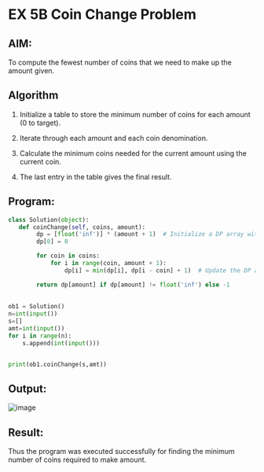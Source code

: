 # EX 5B Coin Change Problem

## AIM:
To compute the fewest number of coins that we need to make up the amount given.


## Algorithm
1. Initialize a table to store the minimum number of coins for each amount (0 to target).

2. Iterate through each amount and each coin denomination.

3. Calculate the minimum coins needed for the current amount using the current coin.

4. The last entry in the table gives the final result.  

## Program:


```python
class Solution(object):
   def coinChange(self, coins, amount):
        dp = [float('inf')] * (amount + 1)  # Initialize a DP array with infinity values
        dp[0] = 0  

        for coin in coins:
            for i in range(coin, amount + 1):
                dp[i] = min(dp[i], dp[i - coin] + 1)  # Update the DP array

        return dp[amount] if dp[amount] != float('inf') else -1
      
      
ob1 = Solution()
n=int(input())
s=[]
amt=int(input())
for i in range(n):
    s.append(int(input()))


print(ob1.coinChange(s,amt))

```

## Output:
![image](https://github.com/user-attachments/assets/a140b74e-de54-4b66-9fc5-85d3f8ec219b)



## Result:
Thus the program was executed successfully for finding the minimum number of coins required to make amount.
